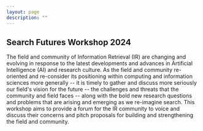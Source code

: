 ```yaml
---
layout: page
description: ""
---
```


## Search Futures Workshop 2024

The field and community of Information Retrieval (IR) are changing and evolving in response to the latest developments and advances in Artificial Intelligence (AI) and research culture. As the field and community re-oriented and re-consider its positioning within computing and information sciences more generally -- it is timely to gather and discuss more seriously our field's vision for the future -- the challenges and threats that the community and field faces -- along with the bold new research questions and problems that are arising and emerging as we re-imagine search. This workshop aims to provide a forum for the IR community to voice and discuss their concerns and pitch proposals for building and strengthening the field and community.

